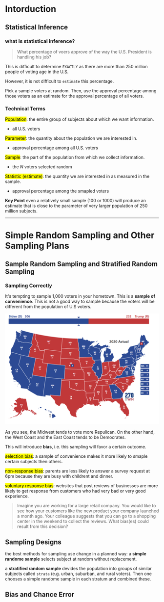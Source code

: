 # Intorduction  
## Statistical Inference 
### what is statistical inference?
> What percentage of voers approve of the way the U.S. President is handling his job?

This is difficult to determine `EXACTLY` as there are more than 250 million people of voting age in the U.S. 

However, it is not difficult to `estimate` this percentage.

Pick a sample voters at random.
Then, use the approval percentage among those voters as an estimate for the approval percentage of all voters.

### Technical Terms
<mark>Population</mark>: the entire group of subjects about which we want information.
- all U.S. voters 

<mark>Parameter</mark>: the quantity about the population we are interested in. 
- approval percentage among all U.S. voters

<mark>Sample</mark>: the part of the population from which we collect information. 
- the $N$ voters selected random

<mark>Statistic (estimate)</mark>: the quantity we are interested in as measured in the sample.
- approval percentage among the smapled voters

**Key Point**
even  a relatively small sample (100 or 1000) will produce an estimate that is close to the parameter of very larger population of 250 million subjects.

--- 
# Simple Random Sampling and Other Sampling Plans
## Sample Random Sampling and Stratified Random Sampling
### Sampling Correctly 
It's tempting to sample 1,000 voters in your hometown. 
This is a **sample of convenience**.
This is not a good way to sample because the voters will be different from the population of U.S voters.

![voter_map_us](https://raw.githubusercontent.com/28kayak/statistics/main/stanford-statistics/img/voter_map_us.png)

As you see, the Midwest tends to vote more Repulican.
On the other hand, the West Coast and the East Coast tends to be Democrates. 

This will introduce **bias**, i.e. this sampling will favor a certain outcome.

<mark>selection bias</mark>: a sample of convenience makes it more likely to smaple certain subjects then others. 

<mark>non-response bias</mark>: parents are less likely to answer a survey request at 6pm because they are busy with childrent and dinner. 

<mark>voluntary response bias</mark>: websites that post reviews of businesses are more likely to get response from customers who had very bad or very good experience. 


>Imagine you are working for a large retail company. 
You would like to see how your customers like the new product your company launched a month ago. 
Your colleague suggests that you can go to a shopping center in the weekend to collect the reviews. 
What bias(es) could result from this decision?

## Sampling Designs 
the best methods for sampling use change in a planned way:
a **simple randome sample** selects subject at random without replacement.

a **stratified random sample** devides the population into groups of similar subjects called `strata` (e.g. urban, suburban, and rural voters).
Then one chooses a simple randome sample in each stratum and combined these.

## Bias and Chance Error
